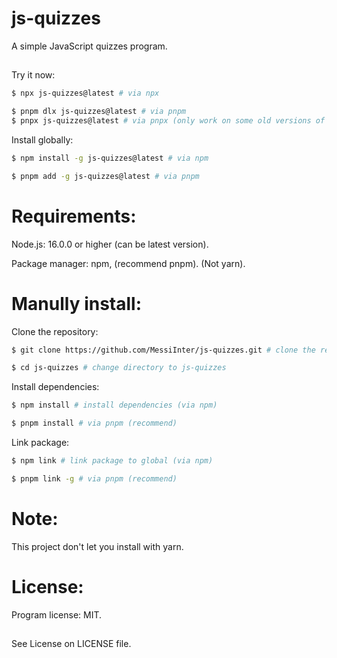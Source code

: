 # js-quizzes

A simple JavaScript quizzes program.

##
Try it now:
```bash
$ npx js-quizzes@latest # via npx
```

```bash
$ pnpm dlx js-quizzes@latest # via pnpm
$ pnpx js-quizzes@latest # via pnpx (only work on some old versions of pnpm)
```

Install globally:
```bash
$ npm install -g js-quizzes@latest # via npm
```

```bash
$ pnpm add -g js-quizzes@latest # via pnpm
```

##
# Requirements:
Node.js: 16.0.0 or higher (can be latest version).

Package manager: npm, (recommend pnpm). (Not yarn).

##
# Manully install:

Clone the repository:
```bash
$ git clone https://github.com/MessiInter/js-quizzes.git # clone the repo
```

```bash
$ cd js-quizzes # change directory to js-quizzes
```

Install dependencies:
```bash
$ npm install # install dependencies (via npm)
```

```bash
$ pnpm install # via pnpm (recommend)
```

Link package:
```bash
$ npm link # link package to global (via npm)
```

```bash
$ pnpm link -g # via pnpm (recommend)
```

##
# Note:
This project don't let you install with yarn.

##
# License:
Program license: MIT.
##
See License on LICENSE file.